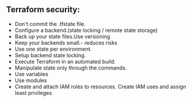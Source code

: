 ## Terraform security:
- Don't commit the .tfstate file.
- Configure a backend.(state locking / remote state storage)
- Back up your state files.Use versioning
- Keep your backends small.- reduces risks
- Use one state per environment.
- Setup backend state locking.
- Execute Terraform in an automated build.
- Manipulate state only through the commands.
- Use variables
- Use modules
- Create and attach IAM roles to resources. Create IAM uses and assign least privileges
